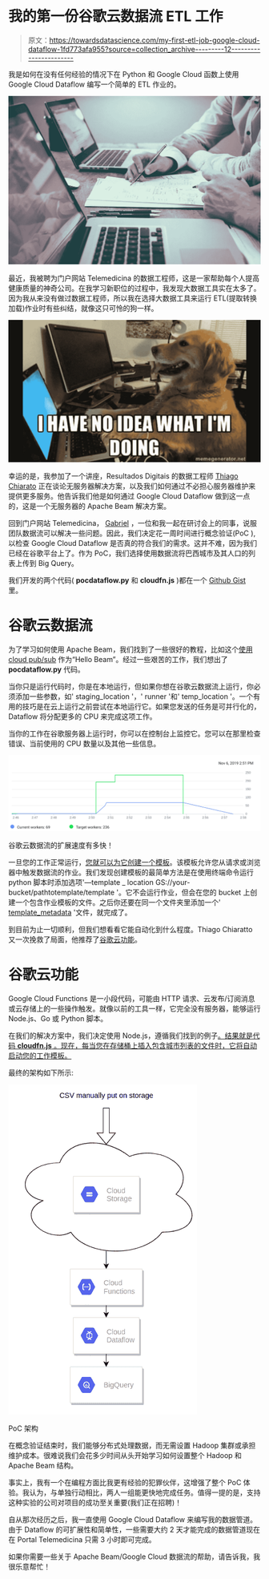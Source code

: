 # 我的第一份谷歌云数据流 ETL 工作

> 原文：<https://towardsdatascience.com/my-first-etl-job-google-cloud-dataflow-1fd773afa955?source=collection_archive---------12----------------------->

我是如何在没有任何经验的情况下在 Python 和 Google Cloud 函数上使用 Google Cloud Dataflow 编写一个简单的 ETL 作业的。

![](img/4d5de95a5a88310afc5f8801eee63bb9.png)

最近，我被聘为门户网站 Telemedicina 的数据工程师，这是一家帮助每个人提高健康质量的神奇公司。在我学习新职位的过程中，我发现大数据工具实在太多了。因为我从来没有做过数据工程师，所以我在选择大数据工具来运行 ETL(提取转换加载)作业时有些纠结，就像这只可怜的狗一样。

![](img/8d20db6d9bf7d999d4d11a269434e929.png)

幸运的是，我参加了一个讲座，Resultados Digitais 的数据工程师 [Thiago Chiarato](https://www.linkedin.com/in/thiagochiarato/) 正在谈论无服务器解决方案，以及我们如何通过不必担心服务器维护来提供更多服务。他告诉我们他是如何通过 Google Cloud Dataflow 做到这一点的，这是一个无服务器的 Apache Beam 解决方案。

回到门户网站 Telemedicina， [Gabriel](https://www.linkedin.com/in/gabriel-aristeu-cabral-8b6634179/) ，一位和我一起在研讨会上的同事，说服团队数据流可以解决一些问题。因此，我们决定花一周时间进行概念验证(PoC ),以检查 Google Cloud Dataflow 是否真的符合我们的需求。这并不难，因为我们已经在谷歌平台上了。作为 PoC，我们选择使用数据流将巴西城市及其人口的列表上传到 Big Query。

我们开发的两个代码( **pocdataflow.py** 和 **cloudfn.js** )都在一个 [Github Gist](https://gist.github.com/andrevrochasilva/45d49575d7bfa468e24fb1b8d56fb744) 里。

# 谷歌云数据流

为了学习如何使用 Apache Beam，我们找到了一些很好的教程，比如这个[使用 cloud pub/sub](https://www.youtube.com/watch?v=I1JUtoDHFcg) 作为“Hello Beam”。经过一些艰苦的工作，我们想出了 **pocdataflow.py** 代码。

当你只是运行代码时，你是在本地运行，但如果你想在谷歌云数据流上运行，你必须添加一些参数，如' staging_location '，' runner '和' temp_location '。一个有用的技巧是在云上运行之前尝试在本地运行它。如果您发送的任务是可并行化的，Dataflow 将分配更多的 CPU 来完成这项工作。

当你的工作在谷歌服务器上运行时，你可以在控制台上监控它。您可以在那里检查错误、当前使用的 CPU 数量以及其他一些信息。

![](img/f18ae5930045137e3de0a0956d7d860c.png)

谷歌云数据流的扩展速度有多快！

一旦您的工作正常运行，[您就可以为它创建一个模板](https://cloud.google.com/dataflow/docs/guides/templates/creating-templates)。该模板允许您从请求或浏览器中触发数据流的作业。我们发现创建模板的最简单方法是在使用终端命令运行 python 脚本时添加选项'—template _ location GS://your-bucket/pathtotemplate/template '。它不会运行作业，但会在您的 bucket 上创建一个包含作业模板的文件。之后你还要在同一个文件夹里添加一个' [template_metadata](https://cloud.google.com/dataflow/docs/guides/templates/creating-templates#metadata) '文件，就完成了。

到目前为止一切顺利，但我们想看看它能自动化到什么程度。Thiago Chiaratto 又一次挽救了局面，他推荐了[谷歌云功能](https://cloud.google.com/functions/)。

# 谷歌云功能

Google Cloud Functions 是一小段代码，可能由 HTTP 请求、云发布/订阅消息或云存储上的一些操作触发。就像以前的工具一样，它完全没有服务器，能够运行 Node.js、Go 或 Python 脚本。

在我们的解决方案中，我们决定使用 Node.js，遵循我们找到的例子[。结果就是代码 **cloudfn.js** 。现在，每当您在存储桶上插入包含城市列表的文件时，它将自动启动您的工作模板。](https://medium.com/google-cloud/how-to-kick-off-a-dataflow-pipeline-via-cloud-functions-696927975d4e)

最终的架构如下所示:

![](img/a42e054fd829ec8994e9f9dcffec9387.png)

PoC 架构

在概念验证结束时，我们能够分布式处理数据，而无需设置 Hadoop 集群或承担维护成本。很难说我们会花多少时间从头开始学习如何设置整个 Hadoop 和 Apache Beam 结构。

事实上，我有一个在编程方面比我更有经验的犯罪伙伴，这增强了整个 PoC 体验。我认为，与单独行动相比，两人一组能更快地完成任务。值得一提的是，支持这种实验的公司对项目的成功至关重要(我们正在招聘)！

自从那次经历之后，我一直使用 Google Cloud Dataflow 来编写我的数据管道。由于 Dataflow 的可扩展性和简单性，一些需要大约 2 天才能完成的数据管道现在在 Portal Telemedicina 只需 3 小时即可完成。

如果你需要一些关于 Apache Beam/Google Cloud 数据流的帮助，请告诉我，我很乐意帮忙！